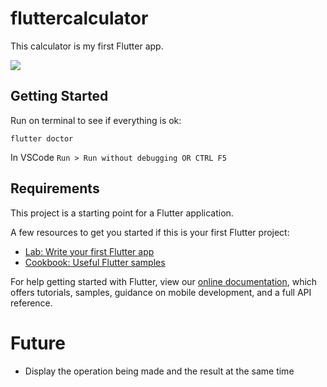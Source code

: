 # fluttercalculator

This calculator is my first Flutter app.

![](https://s5.gifyu.com/images/calculator.md.gif)

## Getting Started

Run on terminal to see if everything is ok:

```
flutter doctor
```

In VSCode
`Run > Run without debugging OR CTRL F5`

## Requirements

This project is a starting point for a Flutter application.

A few resources to get you started if this is your first Flutter project:

- [Lab: Write your first Flutter app](https://flutter.dev/docs/get-started/codelab)
- [Cookbook: Useful Flutter samples](https://flutter.dev/docs/cookbook)

For help getting started with Flutter, view our
[online documentation](https://flutter.dev/docs), which offers tutorials,
samples, guidance on mobile development, and a full API reference.

# Future

- Display the operation being made and the result at the same time
